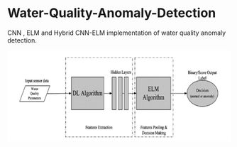 # Water-Quality-Anomaly-Detection

CNN , ELM and Hybrid CNN-ELM implementation of water quality anomaly detection.

![alt text](CNN-ELM.png)
